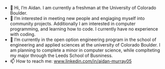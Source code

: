 - 👋 Hi, I’m Aidan. I am currently a freshman at the University of Colorado Boulder. 
- 👀 I’m interested in meeting new people and engiaging myself into community projects. Additionally I am interested in computer programming, and learning how to code. I currently have no experience with coding.  
- 🌱 I’m currently in the open option engineering program in the school of engineering and applied sciences at the university of Colorado Boulder. I am planning to complete a minor in computer science, while complteting my major through the Leeds School of Busniness. 
- 📫 How to reach me: www.linkedin.com/in/aidan-murray05


<!---
atm08/atm08 is a ✨ special ✨ repository because its `README.md` (this file) appears on your GitHub profile.
You can click the Preview link to take a look at your changes.
--->
